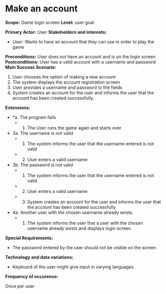 # Make an account

**Scope:** Game login screen
**Level:** user goal

**Primary Actor:** User
**Stakeholders and interests:**
- User: Wants to have an account that they can use in order to play the game

**Preconditions:** User does not have an account and is on the login screen
**Postconditions:** User has a valid account with a username and password
**Main Success Scenario:**
1. User chooses the option of making a new account
2. The system displays the account registration screen
3. User provides a username and password to the fields
4. System creates an account for the user and informs the user that the account has been created successfully.

**Extensions:**
* *a. The program fails
	*  1. The User runs the game again and starts over      
* 3a. The username is not valid
	* 1. The system informs the user that the username entered is not valid
	* 2. User enters a valid username
* 3b. The password is not valid
	* 1. The system informs the user that the username entered is not valid
	* 2. User enters a valid username
	* 3. System creates an account for the user and informs the user that the account has been created successfully
* 4a. Another user with the chosen username already exists.
	* 1. The system informs the user that a user with the chosen username already exists and displays login screen

**Special Requirements:**
- The password entered by the user should not be visible on the screen

**Technology and data variations:**
- Keyboard of the user might give input in varying languages

**Frequency of occurence:**

Once per user
